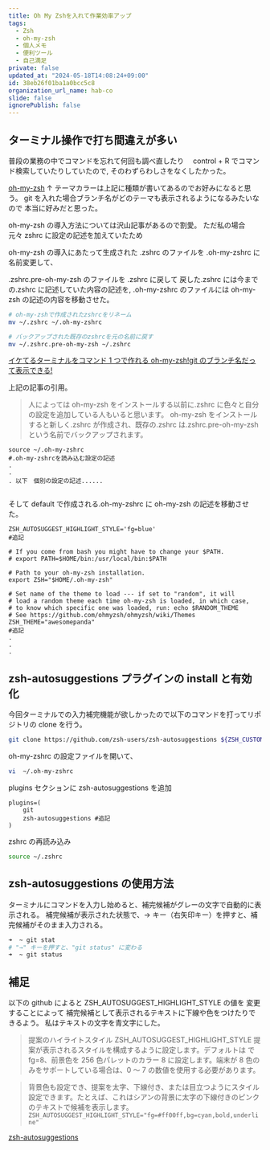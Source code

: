 ```yaml
---
title: Oh My Zshを入れて作業効率アップ
tags:
  - Zsh
  - oh-my-zsh
  - 個人メモ
  - 便利ツール
  - 自己満足
private: false
updated_at: "2024-05-18T14:08:24+09:00"
id: 38eb26f01ba1a0bcc5c8
organization_url_name: hab-co
slide: false
ignorePublish: false
---
```


## ターミナル操作で打ち間違えが多い

普段の業務の中でコマンドを忘れて何回も調べ直したり　 control + R でコマンド検索していたりしていたので,
そのわずらわしさをなくしたかった。

[oh-my-zsh](https://github.com/ohmyzsh/ohmyzsh/wiki/Themes)
↑ テーマカラーは上記に種類が書いてあるのでお好みになると思う。
git を入れた場合ブランチ名がどのテーマも表示されるようになるみたいなので
本当に好みだと思った。

oh-my-zsh の導入方法については沢山記事があるので割愛。
ただ私の場合　元々 zshrc に設定の記述を加えていたため

oh-my-zsh の導入にあたって生成された
.zshrc のファイルを
.oh-my-zshrc に名前変更して、

.zshrc.pre-oh-my-zsh のファイルを
.zshrc に戻して
戻した.zshrc には今までの.zshrc に記述していた内容の記述を,
.oh-my-zshrc のファイルには
oh-my-zsh の記述の内容を移動させた。

```sh
# oh-my-zshで作成されたzshrcをリネーム
mv ~/.zshrc ~/.oh-my-zshrc

# バックアップされた既存のzshrcを元の名前に戻す
mv ~/.zshrc.pre-oh-my-zsh ~/.zshrc

```

[イケてるターミナルをコマンド 1 つで作れる oh-my-zsh!git のブランチ名だって表示できる!](https://nishinatoshiharu.com/install-ohmyzsh/)

上記の記事の引用。

> 人によっては oh-my-zsh をインストールする以前に.zshrc に色々と自分の設定を追加している人もいると思います。
> oh-my-zsh をインストールすると新しく.zshrc が作成され、既存の.zshrc は.zshrc.pre-oh-my-zsh という名前でバックアップされます。

```~/.zshrc
source ~/.oh-my-zshrc
#.oh-my-zshrcを読み込む設定の記述
.
.
. 以下　個別の設定の記述......


```

そして default で作成される.oh-my-zshrc に
oh-my-zsh の記述を移動させた。

```~/.oh-my-zshrc
ZSH_AUTOSUGGEST_HIGHLIGHT_STYLE='fg=blue'
#追記

# If you come from bash you might have to change your $PATH.
# export PATH=$HOME/bin:/usr/local/bin:$PATH

# Path to your oh-my-zsh installation.
export ZSH="$HOME/.oh-my-zsh"

# Set name of the theme to load --- if set to "random", it will
# load a random theme each time oh-my-zsh is loaded, in which case,
# to know which specific one was loaded, run: echo $RANDOM_THEME
# See https://github.com/ohmyzsh/ohmyzsh/wiki/Themes
ZSH_THEME="awesomepanda"
#追記
.
.
.

```

## zsh-autosuggestions プラグインの install と有効化

今回ターミナルでの入力補完機能が欲しかったので以下のコマンドを打ってリポジトリの clone を行う。

```bash
git clone https://github.com/zsh-users/zsh-autosuggestions ${ZSH_CUSTOM:-${ZSH:-~/.oh-my-zsh}/custom}/plugins/zsh-autosuggestions

```

oh-my-zshrc の設定ファイルを開いて、

```bash
vi  ~/.oh-my-zshrc
```

plugins セクションに zsh-autosuggestions を追加

```~/.oh-my-zshrc
plugins=(
    git
    zsh-autosuggestions #追記
)
```

zshrc の再読み込み

```bash
source ~/.zshrc
```

## zsh-autosuggestions の使用方法

ターミナルにコマンドを入力し始めると、補完候補がグレーの文字で自動的に表示される。
補完候補が表示された状態で、→ キー（右矢印キー）を押すと、補完候補がそのまま入力される。

```bash
➜  ~ git stat
# "→" キーを押すと、"git status" に変わる
➜  ~ git status
```

## 補足

以下の github によると ZSH_AUTOSUGGEST_HIGHLIGHT_STYLE の値を
変更することによって
補完候補として表示されるテキストに下線や色をつけたりできるよう。
私はテキストの文字を青文字にした。

> 提案のハイライトスタイル
> ZSH_AUTOSUGGEST_HIGHLIGHT_STYLE 提案が表示されるスタイルを構成するように設定します。デフォルトは で fg=8、前景色を 256 色パレットのカラー 8 に設定します。端末が 8 色のみをサポートしている場合は、0 ～ 7 の数値を使用する必要があります。

> 背景色も設定でき、提案を太字、下線付き、または目立つようにスタイル設定できます。たとえば、これはシアンの背景に太字の下線付きのピンクのテキストで候補を表示します。
> `ZSH_AUTOSUGGEST_HIGHLIGHT_STYLE="fg=#ff00ff,bg=cyan,bold,underline"`

[zsh-autosuggestions](https://github.com/zsh-users/zsh-autosuggestions/blob/master/README.md)

